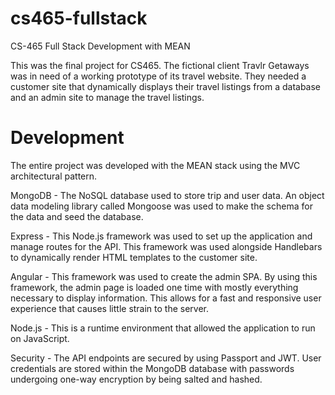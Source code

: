 # cs465-fullstack
CS-465 Full Stack Development with MEAN

This was the final project for CS465. The fictional client Travlr Getaways was in need of a working prototype of its travel website. They needed a customer site that dynamically displays their travel listings from a database and an admin site to manage the travel listings. 

# Development

The entire project was developed with the MEAN stack using the MVC architectural pattern. 

MongoDB - The NoSQL database used to store trip and user data.  An object data modeling library called Mongoose was used to make the schema for the data and seed the database.

Express - This Node.js framework was used to set up the application and manage routes for the API. This framework was used alongside Handlebars to dynamically render HTML templates to the customer site. 

Angular - This framework was used to create the admin SPA. By using this framework, the admin page is loaded one time with mostly everything necessary to display information. This allows for a fast and responsive user experience that causes little strain to the server.

Node.js - This is a runtime environment that allowed the application to run on JavaScript. 

Security - The API endpoints are secured by using Passport and JWT. User credentials are stored within the MongoDB database with passwords undergoing one-way encryption by being salted and hashed. 

